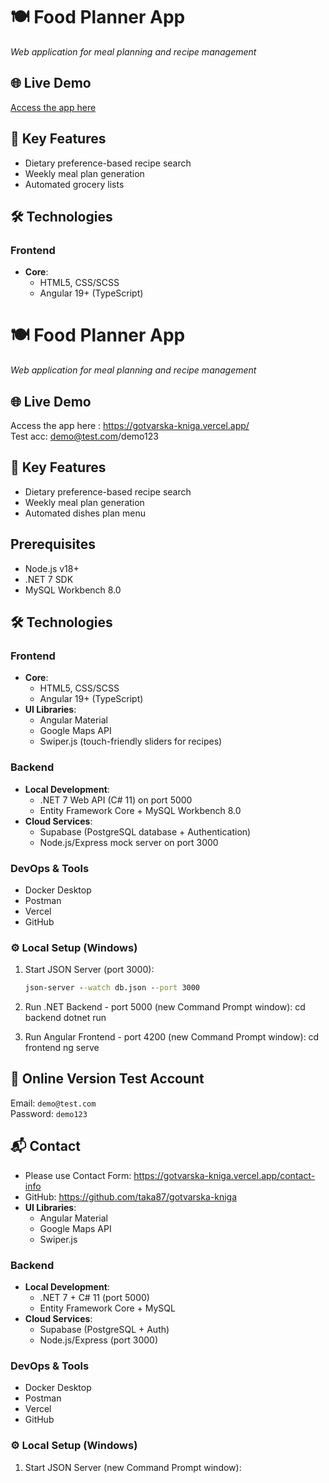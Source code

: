# 🍽️ Food Planner App  
*Web application for meal planning and recipe management*  

## 🌐 Live Demo  
[Access the app here](https://your-vercel-link.com)  

## 🚀 Key Features  
- Dietary preference-based recipe search  
- Weekly meal plan generation  
- Automated grocery lists  

## 🛠 Technologies  

### **Frontend**  
- **Core**:  
  - HTML5, CSS/SCSS  
  - Angular 19+ (TypeScript)  
# 🍽️ Food Planner App  
*Web application for meal planning and recipe management*  

## 🌐 Live Demo  
Access the app here : https://gotvarska-kniga.vercel.app/   
Test acc: demo@test.com/demo123

## 🚀 Key Features  
- Dietary preference-based recipe search  
- Weekly meal plan generation  
- Automated dishes plan menu 

## Prerequisites
- Node.js v18+
- .NET 7 SDK
- MySQL Workbench 8.0

## 🛠 Technologies  

### **Frontend**  
- **Core**:  
  - HTML5, CSS/SCSS  
  - Angular 19+ (TypeScript)  
- **UI Libraries**:  
  - Angular Material  
  - Google Maps API  
  - Swiper.js (touch-friendly sliders for recipes)    

### **Backend**  
- **Local Development**:  
  - .NET 7 Web API (C# 11) on port 5000  
  - Entity Framework Core + MySQL Workbench 8.0  
- **Cloud Services**:  
  - Supabase (PostgreSQL database + Authentication)  
  - Node.js/Express mock server on port 3000   

### **DevOps & Tools**  
- Docker Desktop  
- Postman  
- Vercel  
- GitHub  

### ⚙️ Local Setup (Windows)
1. Start JSON Server (port 3000):
   ```cmd
   json-server --watch db.json --port 3000

2. Run .NET Backend - port 5000 (new Command Prompt window):
cd backend
dotnet run

3. Run Angular Frontend - port 4200 (new Command Prompt window):
cd frontend
ng serve


## 🔑 Online Version Test Account 
Email: `demo@test.com`  
Password: `demo123`

## 📬 Contact  
- Please use Contact Form: https://gotvarska-kniga.vercel.app/contact-info
- GitHub: https://github.com/taka87/gotvarska-kniga
- **UI Libraries**:  
  - Angular Material  
  - Google Maps API  
  - Swiper.js  

### **Backend**  
- **Local Development**:  
  - .NET 7 + C# 11 (port 5000)  
  - Entity Framework Core + MySQL  
- **Cloud Services**:  
  - Supabase (PostgreSQL + Auth)  
  - Node.js/Express (port 3000)  

### **DevOps & Tools**  
- Docker Desktop  
- Postman  
- Vercel  
- GitHub  

### ⚙️ Local Setup (Windows)  
1. Start JSON Server (new Command Prompt window):